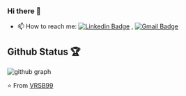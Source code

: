 ### Hi there 👋

- 📫 How to reach me: [![Linkedin Badge](https://img.shields.io/badge/-LinkedIn-blue?style=flat-square&logo=Linkedin&logoColor=white&link=https://www.linkedin.com/in/vrsb/)](https://www.linkedin.com/in/vrsb/) , [![Gmail Badge](https://img.shields.io/badge/-Gmail-c14438?style=flat-square&logo=Gmail&logoColor=white&link=mailto:vsureshb@andrew.cmu.edu)](mailto:vsureshb@andrew.cmu.edu)

## Github Status 🏆

![github graph](https://activity-graph.herokuapp.com/graph?username=vrsb99&theme=react-dark)
<br>

⭐️ From [VRSB99](https://github.com/vrsb99)
